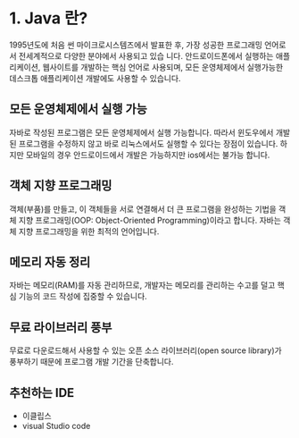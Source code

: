 # 1. Java 란?
1995년도에 처음 썬 마이크로시스템즈에서 발표한 후, 가장 성공한 프로그래밍 언어로서 전세계적으로 다양한 분야에서 사용되고 있습 니다. 안드로이드폰에서 실행하는 애플리케이션, 웹사이트를 개발하는 핵심 언어로 사용되며, 모든 운영체제에서 실행가능한 데스크톱 애플리케이션 개발에도 사용할 수 있습니다.

 ## 모든 운영체제에서 실행 가능
 자바로 작성된 프로그램은 모든 운영체제에서 실행 가능합니다. 따라서 윈도우에서 개발된 프로그램을 수정하지 않고 바로 리눅스에서도 실행할 수 있다는 장점이 있습니다. 하지만 모바일의 경우 안드로이드에서 개발은 가능하지만 ios에서는 불가능 합니다.

## 객체 지향 프로그래밍
 객체(부품)를 만들고, 이 객체들을 서로 연결해서 더 큰 프로그램을 완성하는 기법을 객체 지향 프로그래밍(OOP: Object-Oriented Programming)이라고 합니다. 자바는 객체 지향 프로그래밍을 위한 최적의 언어입니다.
 
## 메모리 자동 정리
자바는 메모리(RAM)를 자동 관리하므로, 개발자는 메모리를 관리하는 수고를 덜고 핵심 기능의 코드 작성에 집중할 수 있습니다.
 
## 무료 라이브러리 풍부
 무료로 다운로드해서 사용할 수 있는 오픈 소스 라이브러리(open source library)가 풍부하기 때문에 프로그램 개발 기간을 단축합니다.

 ## 추천하는 IDE
  - 이클립스
   - visual Studio code